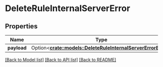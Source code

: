 # DeleteRuleInternalServerError

## Properties

Name | Type | Description | Notes
------------ | ------------- | ------------- | -------------
**payload** | Option<[**crate::models::DeleteRuleInternalServerErrorBody**](DeleteRuleInternalServerErrorBody.md)> |  | [optional]

[[Back to Model list]](../README.md#documentation-for-models) [[Back to API list]](../README.md#documentation-for-api-endpoints) [[Back to README]](../README.md)


